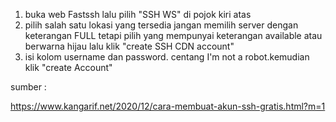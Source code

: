 1. buka web Fastssh lalu pilih "SSH WS" di pojok kiri atas
2. pilih salah satu lokasi yang tersedia jangan memilih server dengan keterangan FULL tetapi pilih yang mempunyai keterangan available atau berwarna hijau lalu klik "create SSH CDN account"
3. isi kolom username dan password. centang I'm not a robot.kemudian klik "create Account"


sumber :

https://www.kangarif.net/2020/12/cara-membuat-akun-ssh-gratis.html?m=1
